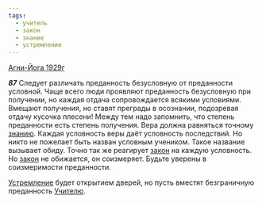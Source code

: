 ```yaml
---
tags:
  - учитель
  - закон
  - знание
  - устремление
---
```


[Агни-Йога 1929г](https://127.0.0.1:4002/agni/1929)

___87___
Следует различать преданность безусловную от преданности условной. Чаще всего люди проявляют преданность безусловную при получении, но каждая отдача сопровождается всякими условиями. Вмещают получения, но ставят преграды в осознании, подозревая отдачу кусочка плесени! Между тем надо запомнить, что степень преданности есть степень получения. Вера должна равняться точному [знанию](../../../tags/#знание). Каждая условность веры даёт условность последствий. Но никто не пожелает быть назван условным учеником. Такое название вызывает обиду. Точно так же реагирует [закон](../../../tags/#закон) на каждую условность. Но [закон](../../../tags/#закон) не обижается, он соизмеряет. Будьте уверены в соизмеримости преданности.   

[Устремление](../../../tags/#устремление) будет открытием дверей, но пусть вместят безграничную преданность [Учителю](../../../tags/#учитель).